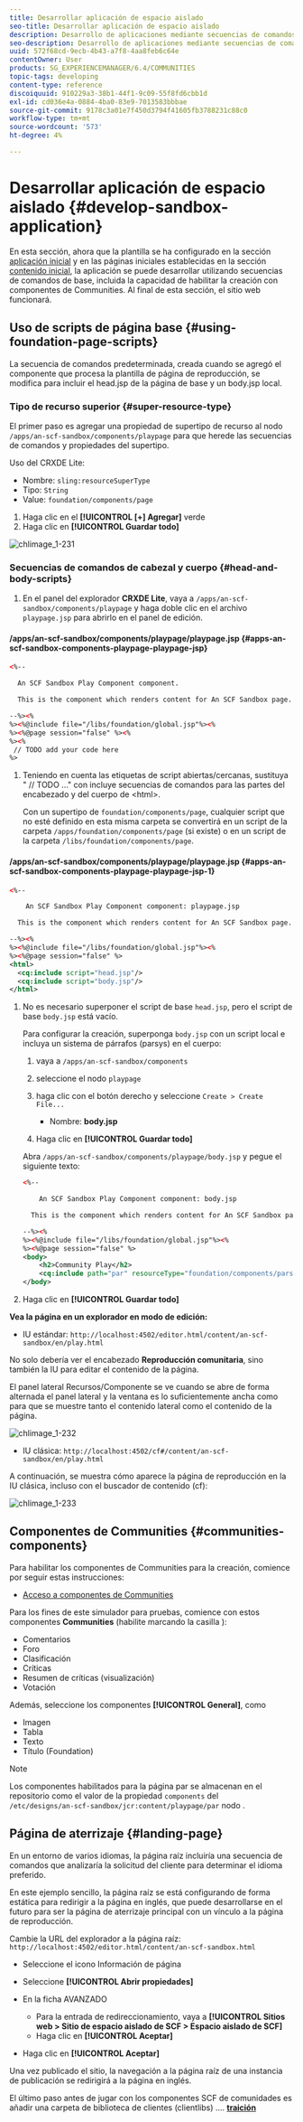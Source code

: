 ```yaml
---
title: Desarrollar aplicación de espacio aislado
seo-title: Desarrollar aplicación de espacio aislado
description: Desarrollo de aplicaciones mediante secuencias de comandos de base
seo-description: Desarrollo de aplicaciones mediante secuencias de comandos de base
uuid: 572f68cd-9ecb-4b43-a7f8-4aa8feb6c64e
contentOwner: User
products: SG_EXPERIENCEMANAGER/6.4/COMMUNITIES
topic-tags: developing
content-type: reference
discoiquuid: 910229a3-38b1-44f1-9c09-55f8fd6cbb1d
exl-id: cd036e4a-0884-4ba0-83e9-7013583bbbae
source-git-commit: 9178c3a01e7f450d3794f41605fb3788231c88c0
workflow-type: tm+mt
source-wordcount: '573'
ht-degree: 4%

---
```


# Desarrollar aplicación de espacio aislado {#develop-sandbox-application}

En esta sección, ahora que la plantilla se ha configurado en la sección [aplicación inicial](initial-app.md) y en las páginas iniciales establecidas en la sección [contenido inicial](initial-content.md), la aplicación se puede desarrollar utilizando secuencias de comandos de base, incluida la capacidad de habilitar la creación con componentes de Communities. Al final de esta sección, el sitio web funcionará.

## Uso de scripts de página base {#using-foundation-page-scripts}

La secuencia de comandos predeterminada, creada cuando se agregó el componente que procesa la plantilla de página de reproducción, se modifica para incluir el head.jsp de la página de base y un body.jsp local.

### Tipo de recurso superior {#super-resource-type}

El primer paso es agregar una propiedad de supertipo de recurso al nodo `/apps/an-scf-sandbox/components/playpage` para que herede las secuencias de comandos y propiedades del supertipo.

Uso del CRXDE Lite:

<!--Resolve steps below-->

* Nombre: `sling:resourceSuperType`
* Tipo: `String`
* Value: `foundation/components/page`

1. Haga clic en el **[!UICONTROL [+] Agregar]** verde
1. Haga clic en **[!UICONTROL Guardar todo]**

![chlimage_1-231](assets/chlimage_1-231.png)

### Secuencias de comandos de cabezal y cuerpo {#head-and-body-scripts}

1. En el panel del explorador **CRXDE Lite**, vaya a `/apps/an-scf-sandbox/components/playpage` y haga doble clic en el archivo `playpage.jsp` para abrirlo en el panel de edición.

#### /apps/an-scf-sandbox/components/playpage/playpage.jsp {#apps-an-scf-sandbox-components-playpage-playpage-jsp}

```xml
<%--

  An SCF Sandbox Play Component component.

  This is the component which renders content for An SCF Sandbox page.

--%><%
%><%@include file="/libs/foundation/global.jsp"%><%
%><%@page session="false" %><%
%><%
 // TODO add your code here
%>
```

1. Teniendo en cuenta las etiquetas de script abiertas/cercanas, sustituya &quot; // TODO ...&quot; con incluye secuencias de comandos para las partes del encabezado y del cuerpo de &lt;html>.

   Con un supertipo de `foundation/components/page`, cualquier script que no esté definido en esta misma carpeta se convertirá en un script de la carpeta `/apps/foundation/components/page` (si existe) o en un script de la carpeta `/libs/foundation/components/page`.

#### /apps/an-scf-sandbox/components/playpage/playpage.jsp {#apps-an-scf-sandbox-components-playpage-playpage-jsp-1}

```xml
<%--

    An SCF Sandbox Play Component component: playpage.jsp

  This is the component which renders content for An SCF Sandbox page.

--%><%
%><%@include file="/libs/foundation/global.jsp"%><%
%><%@page session="false" %>
<html>
  <cq:include script="head.jsp"/>
  <cq:include script="body.jsp"/>
</html>
```

1. No es necesario superponer el script de base `head.jsp`, pero el script de base `body.jsp` está vacío.

   Para configurar la creación, superponga `body.jsp` con un script local e incluya un sistema de párrafos (parsys) en el cuerpo:

   1. vaya a `/apps/an-scf-sandbox/components`
   1. seleccione el nodo `playpage`
   1. haga clic con el botón derecho y seleccione `Create > Create File...`

      * Nombre: **body.jsp**
   1. Haga clic en **[!UICONTROL Guardar todo]**

   Abra `/apps/an-scf-sandbox/components/playpage/body.jsp` y pegue el siguiente texto:

   ```xml
   <%--
   
       An SCF Sandbox Play Component component: body.jsp
   
     This is the component which renders content for An SCF Sandbox page.
   
   --%><%
   %><%@include file="/libs/foundation/global.jsp"%><%
   %><%@page session="false" %>
   <body>
       <h2>Community Play</h2>
       <cq:include path="par" resourceType="foundation/components/parsys" />
   </body>
   ```

1. Haga clic en **[!UICONTROL Guardar todo]**

**Vea la página en un explorador en modo de edición:**

* IU estándar: `http://localhost:4502/editor.html/content/an-scf-sandbox/en/play.html`

No solo debería ver el encabezado **Reproducción comunitaria**, sino también la IU para editar el contenido de la página.

El panel lateral Recursos/Componente se ve cuando se abre de forma alternada el panel lateral y la ventana es lo suficientemente ancha como para que se muestre tanto el contenido lateral como el contenido de la página.

![chlimage_1-232](assets/chlimage_1-232.png)

* IU clásica: `http://localhost:4502/cf#/content/an-scf-sandbox/en/play.html`

A continuación, se muestra cómo aparece la página de reproducción en la IU clásica, incluso con el buscador de contenido (cf):

![chlimage_1-233](assets/chlimage_1-233.png)

## Componentes de Communities {#communities-components}

Para habilitar los componentes de Communities para la creación, comience por seguir estas instrucciones:

* [Acceso a componentes de Communities](basics.md#accessing-communities-components)

Para los fines de este simulador para pruebas, comience con estos componentes **Communities** (habilite marcando la casilla ):

* Comentarios
* Foro
* Clasificación
* Críticas
* Resumen de críticas (visualización)
* Votación

Además, seleccione los componentes **[!UICONTROL General]**, como

* Imagen
* Tabla
* Texto
* Título (Foundation)

>[!NOTE]
>
>Los componentes habilitados para la página par se almacenan en el repositorio como el valor de la propiedad `components` del\
>`/etc/designs/an-scf-sandbox/jcr:content/playpage/par` nodo .

## Página de aterrizaje {#landing-page}

En un entorno de varios idiomas, la página raíz incluiría una secuencia de comandos que analizaría la solicitud del cliente para determinar el idioma preferido.

En este ejemplo sencillo, la página raíz se está configurando de forma estática para redirigir a la página en inglés, que puede desarrollarse en el futuro para ser la página de aterrizaje principal con un vínculo a la página de reproducción.

Cambie la URL del explorador a la página raíz: `http://localhost:4502/editor.html/content/an-scf-sandbox.html`

* Seleccione el icono Información de página
* Seleccione **[!UICONTROL Abrir propiedades]**
* En la ficha AVANZADO

   * Para la entrada de redireccionamiento, vaya a **[!UICONTROL Sitios web > Sitio de espacio aislado de SCF > Espacio aislado de SCF]**
   * Haga clic en **[!UICONTROL Aceptar]**

* Haga clic en **[!UICONTROL Aceptar]**

Una vez publicado el sitio, la navegación a la página raíz de una instancia de publicación se redirigirá a la página en inglés.

El último paso antes de jugar con los componentes SCF de comunidades es añadir una carpeta de biblioteca de clientes (clientlibs) .... **[traición](add-clientlibs.md)**
